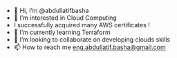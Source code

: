 - 👋 Hi, I’m @abdullatifbasha
- 👀 I’m interested in Cloud Computing
- I successfully acquired many AWS certificates !
- 🌱 I’m currently learning Terraform 
- 💞️ I’m looking to collaborate on developing clouds skills
- 📫 How to reach me eng.abdullatif.basha@gmail.com

<!---
abdullatifbasha/abdullatifbasha is a ✨ special ✨ repository because its `README.md` (this file) appears on your GitHub profile.
You can click the Preview link to take a look at your changes.
--->
